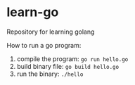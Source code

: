 # learn-go

Repository for learning golang

How to run a go program:

1. compile the program: `go run hello.go`
2. build binary file: `go build hello.go`
3. run the binary: `./hello`
